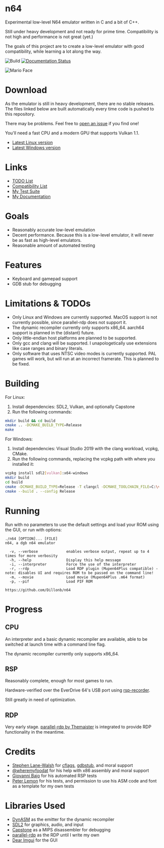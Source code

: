 # n64
Experimental low-level N64 emulator written in C and a bit of C++.

Still under heavy development and not ready for prime time. Compatibility is not high and performance is not great (yet.)

The goals of this project are to create a low-level emulator with good compatibility, while learning a lot along the way.

![Build](https://github.com/Dillonb/n64/workflows/Build/badge.svg)
[![Documentation Status](https://readthedocs.org/projects/n64/badge/?version=latest)](https://n64.readthedocs.io/?badge=latest)

![Mario Face](https://media.githubusercontent.com/media/Dillonb/n64/master/screenshots/mario.png)

# Download

As the emulator is still in heavy development, there are no stable releases. The files linked below are built automatically every time code is pushed to this repository.

There may be problems. Feel free to [open an issue](https://github.com/Dillonb/n64/issues/new) if you find one!

You'll need a fast CPU and a modern GPU that supports Vulkan 1.1.

- [Latest Linux version](https://nightly.link/Dillonb/n64/workflows/build/master/n64-linux.zip)
- [Latest Windows version](https://nightly.link/Dillonb/n64/workflows/build/master/n64-windows.zip)

# Links
- [TODO List](https://github.com/Dillonb/n64/projects/1)
- [Compatibility List](https://github.com/users/Dillonb/projects/1/views/1)
- [My Test Suite](https://github.com/dillonb/n64-tests)
- [My Documentation](https://n64.readthedocs.io/)

# Goals
- Reasonably accurate low-level emulation
- Decent performance. Because this is a low-level emulator, it will never be as fast as high-level emulators.
- Reasonable amount of automated testing
  
# Features
- Keyboard and gamepad support
- GDB stub for debugging

# Limitations & TODOs
- Only Linux and Windows are currently supported. MacOS support is not currently possible, since parallel-rdp does not support it.
- The dynamic recompiler currently only supports x86_64. aarch64 support is planned in the (distant) future.
- Only little-endian host platforms are planned to be supported.
- Only gcc and clang will be supported. I unapologetically use extensions like case ranges and binary literals.
- Only software that uses NTSC video modes is currently supported. PAL games will work, but will run at an incorrect framerate. This is planned to be fixed.

# Building
For Linux:

1. Install dependencies: SDL2, Vulkan, and optionally Capstone
2. Run the following commands:
```bash
mkdir build && cd build
cmake .. -DCMAKE_BUILD_TYPE=Release
make
```
For Windows:

1. Install dependencies: Visual Studio 2019 with the clang workload, vcpkg, CMake.
2. Run the following commands, replacing the vcpkg path with where you installed it:
```bash
vcpkg install sdl2[vulkan]:x64-windows
mkdir build
cd build
cmake -DCMAKE_BUILD_TYPE=Release -T clangcl -DCMAKE_TOOLCHAIN_FILE=C:\vcpkg\scripts\buildsystems\vcpkg.cmake ..
cmake --build . --config Release
```

# Running
Run with no parameters to use the default settings and load your ROM using the GUI, or run with options:

```
./n64 [OPTION]... [FILE]
n64, a dgb n64 emulator

  -v, --verbose             enables verbose output, repeat up to 4 times for more verbosity
  -h, --help                Display this help message
  -i, --interpreter         Force the use of the interpreter
  -r, --rdp                 Load RDP plugin (Mupen64Plus compatible) - note: disables UI and requires ROM to be passed on the command line!
  -m, --movie               Load movie (Mupen64Plus .m64 format)
  -p, --pif                 Load PIF ROM

https://github.com/Dillonb/n64
```

# Progress

## CPU
An interpreter and a basic dynamic recompiler are available, able to be switched at launch time with a command line flag.

The dynamic recompiler currently only supports x86_64.

## RSP
Reasonably complete, enough for most games to run.

Hardware-verified over the EverDrive 64's USB port using [rsp-recorder](https://github.com/dillonb/rsp-recorder).

Still greatly in need of optimization.

## RDP
Very early stage. [parallel-rdp by Themaister](https://github.com/Themaister/parallel-rdp) is integrated to provide RDP functionality in the meantime.

# Credits
- [Stephen Lane-Walsh](https://github.com/whobrokethebuild) for [cflags](https://github.com/whobrokethebuild/cflags), [gdbstub](https://github.com/WhoBrokeTheBuild/gdbstub), and moral support
- [@wheremyfoodat](https://github.com/wheremyfoodat) for his help with x86 assembly and moral support
- [Giovanni Bajo](https://github.com/rasky/) for his automated RSP tests
- [Peter Lemon](https://github.com/peterlemon/) for his tests, and permission to use his ASM code and font as a template for my own tests

# Libraries Used
- [DynASM](https://luajit.org/dynasm.html) as the emitter for the dynamic recompiler
- [SDL2](https://www.libsdl.org/) for graphics, audio, and input
- [Capstone](http://www.capstone-engine.org/) as a MIPS disassembler for debugging
- [parallel-rdp](https://github.com/Themaister/parallel-rdp) as the RDP until I write my own
- [Dear Imgui](https://github.com/ocornut/imgui) for the GUI
